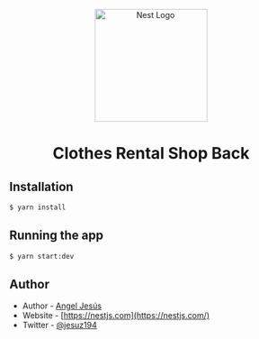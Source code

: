 <p align="center">
  <a href="http://nestjs.com/" target="blank"><img src="https://nestjs.com/img/logo-small.svg" width="200" alt="Nest Logo" /></a>
</p>

[circleci-image]: https://img.shields.io/circleci/build/github/nestjs/nest/master?token=abc123def456
[circleci-url]: https://circleci.com/gh/nestjs/nest


<h1 align="center">Clothes Rental Shop Back</h1>


## Installation

```bash
$ yarn install
```

## Running the app

```bash
$ yarn start:dev
```

## Author

- Author - [Angel Jesús](https://kamilmysliwiec.com)
- Website - [https://nestjs.com](https://nestjs.com/)
- Twitter - [@jesuz194](https://twitter.com/jesuz194)
